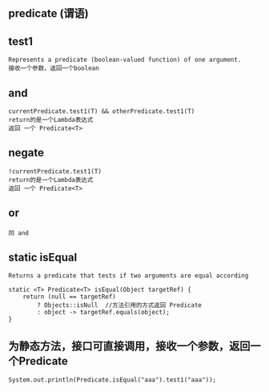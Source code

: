 ## predicate (谓语)

## test1 
    Represents a predicate (boolean-valued function) of one argument.
    接收一个参数，返回一个boolean   
    
## and
    currentPredicate.test1(T) && otherPredicate.test1(T)  
    return的是一个Lambda表达式
    返回 一个 Predicate<T>
   
## negate
    !currentPredicate.test1(T)
    return的是一个Lambda表达式
    返回 一个 Predicate<T>
    
## or
    同 and

## static isEqual
    Returns a predicate that tests if two arguments are equal according
    
    static <T> Predicate<T> isEqual(Object targetRef) {
        return (null == targetRef)
            ? Objects::isNull  //方法引用的方式返回 Predicate
            : object -> targetRef.equals(object);
    }

## 为静态方法，接口可直接调用，接收一个参数，返回一个Predicate
    System.out.println(Predicate.isEqual("aaa").test1("aaa"));
    